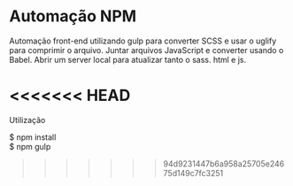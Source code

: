 # Automação NPM

Automação front-end utilizando gulp para converter SCSS e usar o uglify para comprimir o arquivo. Juntar arquivos JavaScript e converter usando o Babel. Abrir um server local para atualizar tanto o sass. html e js.

# <<<<<<< HEAD

Utilização

$ npm install
<br>
$ npm gulp

> > > > > > > 94d9231447b6a958a25705e24675d149c7fc3251
